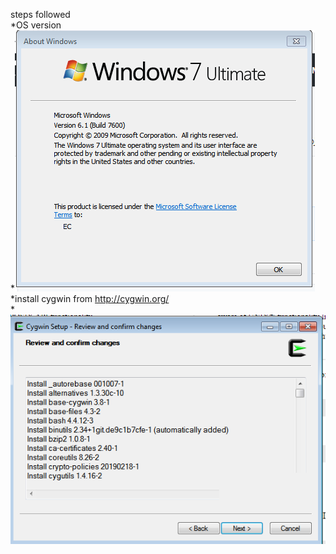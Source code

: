 steps followed  
*OS version  
*![](https://github.com/vjkr/kedroinstallation/blob/master/winver.PNG)  
*install cygwin from http://cygwin.org/  
*![](https://github.com/vjkr/kedroinstallation/blob/master/Capture.PNG)  

